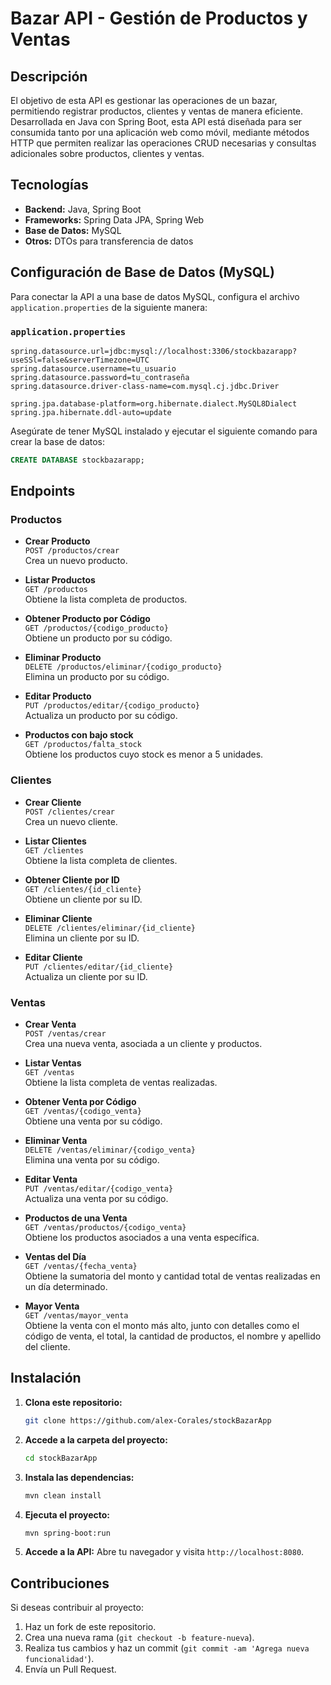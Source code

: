 # Bazar API - Gestión de Productos y Ventas

## Descripción

El objetivo de esta API es gestionar las operaciones de un bazar, permitiendo registrar productos, clientes y ventas de manera eficiente. Desarrollada en Java con Spring Boot, esta API está diseñada para ser consumida tanto por una aplicación web como móvil, mediante métodos HTTP que permiten realizar las operaciones CRUD necesarias y consultas adicionales sobre productos, clientes y ventas.

## Tecnologías

- **Backend:** Java, Spring Boot
- **Frameworks:** Spring Data JPA, Spring Web
- **Base de Datos:** MySQL
- **Otros:** DTOs para transferencia de datos

## Configuración de Base de Datos (MySQL)

Para conectar la API a una base de datos MySQL, configura el archivo `application.properties`  de la siguiente manera:

### `application.properties`

```properties
spring.datasource.url=jdbc:mysql://localhost:3306/stockbazarapp?useSSl=false&serverTimezone=UTC
spring.datasource.username=tu_usuario
spring.datasource.password=tu_contraseña
spring.datasource.driver-class-name=com.mysql.cj.jdbc.Driver

spring.jpa.database-platform=org.hibernate.dialect.MySQL8Dialect
spring.jpa.hibernate.ddl-auto=update
```

Asegúrate de tener MySQL instalado y ejecutar el siguiente comando para crear la base de datos:

```sql
CREATE DATABASE stockbazarapp;
```

## Endpoints

### Productos

- **Crear Producto**\
  `POST /productos/crear`\
  Crea un nuevo producto.

- **Listar Productos**\
  `GET /productos`\
  Obtiene la lista completa de productos.

- **Obtener Producto por Código**\
  `GET /productos/{codigo_producto}`\
  Obtiene un producto por su código.

- **Eliminar Producto**\
  `DELETE /productos/eliminar/{codigo_producto}`\
  Elimina un producto por su código.

- **Editar Producto**\
  `PUT /productos/editar/{codigo_producto}`\
  Actualiza un producto por su código.

- **Productos con bajo stock**\
  `GET /productos/falta_stock`\
  Obtiene los productos cuyo stock es menor a 5 unidades.

### Clientes

- **Crear Cliente**\
  `POST /clientes/crear`\
  Crea un nuevo cliente.

- **Listar Clientes**\
  `GET /clientes`\
  Obtiene la lista completa de clientes.

- **Obtener Cliente por ID**\
  `GET /clientes/{id_cliente}`\
  Obtiene un cliente por su ID.

- **Eliminar Cliente**\
  `DELETE /clientes/eliminar/{id_cliente}`\
  Elimina un cliente por su ID.

- **Editar Cliente**\
  `PUT /clientes/editar/{id_cliente}`\
  Actualiza un cliente por su ID.

### Ventas

- **Crear Venta**\
  `POST /ventas/crear`\
  Crea una nueva venta, asociada a un cliente y productos.

- **Listar Ventas**\
  `GET /ventas`\
  Obtiene la lista completa de ventas realizadas.

- **Obtener Venta por Código**\
  `GET /ventas/{codigo_venta}`\
  Obtiene una venta por su código.

- **Eliminar Venta**\
  `DELETE /ventas/eliminar/{codigo_venta}`\
  Elimina una venta por su código.

- **Editar Venta**\
  `PUT /ventas/editar/{codigo_venta}`\
  Actualiza una venta por su código.

- **Productos de una Venta**\
  `GET /ventas/productos/{codigo_venta}`\
  Obtiene los productos asociados a una venta específica.

- **Ventas del Día**\
  `GET /ventas/{fecha_venta}`\
  Obtiene la sumatoria del monto y cantidad total de ventas realizadas en un día determinado.

- **Mayor Venta**\
  `GET /ventas/mayor_venta`\
  Obtiene la venta con el monto más alto, junto con detalles como el código de venta, el total, la cantidad de productos, el nombre y apellido del cliente.

## Instalación

1. **Clona este repositorio:**

   ```bash
   git clone https://github.com/alex-Corales/stockBazarApp
   ```

2. **Accede a la carpeta del proyecto:**

   ```bash
   cd stockBazarApp
   ```

3. **Instala las dependencias:**

   ```bash
   mvn clean install
   ```

4. **Ejecuta el proyecto:**

   ```bash
   mvn spring-boot:run
   ```

5. **Accede a la API:**
   Abre tu navegador y visita `http://localhost:8080`.

## Contribuciones

Si deseas contribuir al proyecto:

1. Haz un fork de este repositorio.
2. Crea una nueva rama (`git checkout -b feature-nueva`).
3. Realiza tus cambios y haz un commit (`git commit -am 'Agrega nueva funcionalidad'`).
4. Envía un Pull Request.


